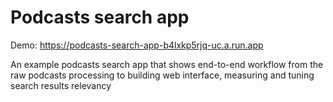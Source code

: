 # Podcasts search app

Demo: https://podcasts-search-app-b4lxkp5rjq-uc.a.run.app

An example podcasts search app that shows end-to-end workflow from the raw podcasts processing to
building web interface, measuring and tuning search results relevancy
